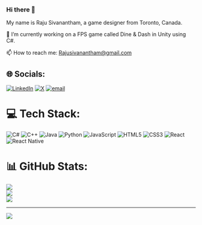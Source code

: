 ### Hi there 👋

My name is Raju Sivanantham, a game designer from Toronto, Canada. 

🔭 I’m currently working on a FPS game called Dine & Dash in Unity using C#.

📫 How to reach me: Rajusivanantham@gmail.com 


## 🌐 Socials:
[![LinkedIn](https://img.shields.io/badge/LinkedIn-%230077B5.svg?logo=linkedin&logoColor=white)](https://linkedin.com/in/https://www.linkedin.com/in/raju-sivanantham/) [![X](https://img.shields.io/badge/X-black.svg?logo=X&logoColor=white)](https://x.com/https://twitter.com/RajuS0906) [![email](https://img.shields.io/badge/Email-D14836?logo=gmail&logoColor=white)](mailto:rajusivanantham@gmail.com) 

# 💻 Tech Stack:
![C#](https://img.shields.io/badge/c%23-%23239120.svg?style=for-the-badge&logo=csharp&logoColor=white) ![C++](https://img.shields.io/badge/c++-%2300599C.svg?style=for-the-badge&logo=c%2B%2B&logoColor=white) ![Java](https://img.shields.io/badge/java-%23ED8B00.svg?style=for-the-badge&logo=openjdk&logoColor=white) ![Python](https://img.shields.io/badge/python-3670A0?style=for-the-badge&logo=python&logoColor=ffdd54) ![JavaScript](https://img.shields.io/badge/javascript-%23323330.svg?style=for-the-badge&logo=javascript&logoColor=%23F7DF1E) ![HTML5](https://img.shields.io/badge/html5-%23E34F26.svg?style=for-the-badge&logo=html5&logoColor=white) ![CSS3](https://img.shields.io/badge/css3-%231572B6.svg?style=for-the-badge&logo=css3&logoColor=white) ![React](https://img.shields.io/badge/react-%2320232a.svg?style=for-the-badge&logo=react&logoColor=%2361DAFB) ![React Native](https://img.shields.io/badge/react_native-%2320232a.svg?style=for-the-badge&logo=react&logoColor=%2361DAFB)
# 📊 GitHub Stats:
![](https://github-readme-stats.vercel.app/api?username=Rajus0906&theme=dark&hide_border=false&include_all_commits=false&count_private=false)<br/>
![](https://nirzak-streak-stats.vercel.app/?user=Rajus0906&theme=dark&hide_border=false)<br/>
![](https://github-readme-stats.vercel.app/api/top-langs/?username=Rajus0906&theme=dark&hide_border=false&include_all_commits=false&count_private=false&layout=compact)

---
[![](https://visitcount.itsvg.in/api?id=Rajus0906&icon=0&color=0)](https://visitcount.itsvg.in)

<!-- Proudly created with GPRM ( https://gprm.itsvg.in ) -->
